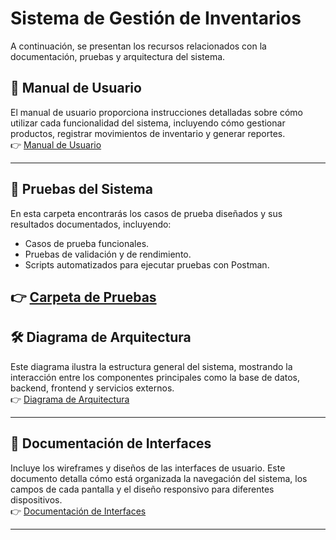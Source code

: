 # Sistema de Gestión de Inventarios 

A continuación, se presentan los recursos relacionados con la documentación, pruebas y arquitectura del sistema.

## 📄 Manual de Usuario  
El manual de usuario proporciona instrucciones detalladas sobre cómo utilizar cada funcionalidad del sistema, incluyendo cómo gestionar productos, registrar movimientos de inventario y generar reportes.  
👉 [Manual de Usuario](https://docs.google.com/document/d/1d4sYj5LIs4-3NmxMpAYzaBwLP8QZUodJY94tgDjoUCA/edit?tab=t.0)  

---
## 🧪 Pruebas del Sistema  
En esta carpeta encontrarás los casos de prueba diseñados y sus resultados documentados, incluyendo:  
- Casos de prueba funcionales.  
- Pruebas de validación y de rendimiento.  
- Scripts automatizados para ejecutar pruebas con Postman.  

👉 [Carpeta de Pruebas](https://drive.google.com/drive/folders/1TRD8Bdt7tN3W8gxE8HLB-D8_jUDrraoY)  
---

## 🛠️ Diagrama de Arquitectura  
Este diagrama ilustra la estructura general del sistema, mostrando la interacción entre los componentes principales como la base de datos, backend, frontend y servicios externos.  
👉 [Diagrama de Arquitectura](https://drive.google.com/file/d/1Tbo9n0aYAhGFCNK92bzGw8emNbTxydBE/view?usp=sharing)  

---

## 🎨 Documentación de Interfaces  
Incluye los wireframes y diseños de las interfaces de usuario. Este documento detalla cómo está organizada la navegación del sistema, los campos de cada pantalla y el diseño responsivo para diferentes dispositivos.  
👉 [Documentación de Interfaces](https://docs.google.com/document/d/11giIo_U6jyrsKTfb_y0hHVAfgwONisatC58HwrSr2RY/edit?usp=sharing)  

---
